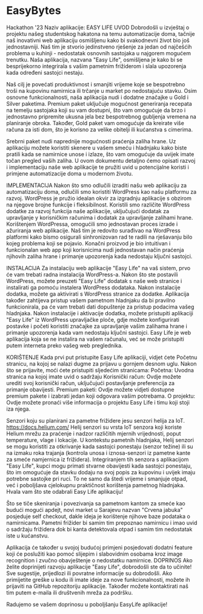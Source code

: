 # EasyBytes
Hackathon '23
Naziv aplikacije: EASY LIFE
UVOD
Dobrodošli u izvještaj o projektu našeg studentskog hakatona na temu automatizacije doma,
tačnije naš inovativni web aplikaciju osmišljenu kako bi svakodnevni život bio još jednostavniji.
Naš tim je stvorio jedinstveno rješenje za jedan od najčešćih problema u kuhinji - nedostatak 
osnovnih sastojaka u najgorem mogućem trenutku. Naša aplikacija, nazvana "Easy Life", osmišljena je 
kako bi se besprijekorno integrirala s vašim pametnim frižiderom i slala upozorenja kada određeni sastojci nestaju.

Naš cilj je povećati produktivnost i smanjiti vrijeme koje se bespotrebno troši na kupovinu namirnica ili trčanje u market po nedostajuću stavku.
Osim osnovne funkcionalnosti, naša aplikacija nudi i dodatne značajke u Gold i Silver paketima.
Premium paket uključuje mogućnost generiranja recepata na temelju sastojaka koji su vam dostupni, 
što vam omogućuje da brzo i jednostavno pripremite ukusna jela bez bespotrebnog gubljenja vremena na planiranje obroka. 
Također, Gold paket vam omogućuje da kreirate više računa za isti dom, što je korisno za velike obitelji ili kućanstva s cimerima.

Srebrni paket nudi naprednije mogućnosti praćenja zaliha hrane. Uz aplikaciju možete koristiti skenere u vašem smeću i hladnjaku 
kako biste pratili kada se namirnice unose i izlaze, što vam omogućuje da uvijek imate točan pregled vaših zaliha.
U ovom dokumentu detaljno ćemo opisati razvoj i implementaciju naše web aplikacije te pružiti uvid u potencijalne
koristi i primjene automatizacije doma u modernom životu.

IMPLEMENTACIJA
Nakon što smo odlučili izraditi našu web aplikaciju za automatizaciju doma, odlučili smo koristiti WordPress
kao našu platformu za razvoj. WordPress je pružio idealan okvir za izgradnju aplikacije s obzirom na njegove brojne funkcije 
i fleksibilnost. Koristili smo različite WordPress dodatke za razvoj funkcija naše aplikacije, uključujući dodatak za upravljanje y
korisničkim računima i dodatak za upravljanje zalihami hrane. Korištenjem WordPressa, omogućili smo jednostavan proces izrade i 
ažuriranja web aplikacije. Naš tim je redovito surađivao na WordPress platformi kako bismo osigurali sinhronizovan rad te radili 
na rješavanju bilo kojeg problema koji se pojavio. Konačni proizvod je bio intuitivan i funkcionalan web app koji korisnicima nudi 
jednostavan način praćenja njihovih zaliha hrane i primanje upozorenja kada nedostaju ključni sastojci. 

 
INSTALACIJA
Za instalaciju web aplikacije "Easy Life" na vaš sistem, prvo će vam trebati radna instalacija WordPress-a. 
Nakon što ste postavili WordPress, možete preuzeti "Easy Life" dodatak s naše web stranice i instalirati ga pomoću instalera WordPress dodataka.
Nakon instalacije dodatka, možete ga aktivirati s WordPress stranice za dodatke. Aplikacija također zahtijeva pristup vašem pametnom hladnjaku 
da bi pravilno funkcionirala, pa će vam trebati dati dopuštenje za pristup podacima vašeg hladnjaka. Nakon instalacije i aktivacije dodatka, možete pristupiti
aplikaciji "Easy Life" iz WordPress upravljačke ploče, gdje možete konfigurirati postavke i početi koristiti značajke za upravljanje vašim zalihama hrane i 
primanje upozorenja kada vam nedostaju ključni sastojci. Easy Life je web aplikacija koja se ne instalira na vašem računalu, već se može pristupiti putem interneta 
preko vašeg web preglednika.

KORIŠTENJE
Kada prvi put pristupite Easy Life aplikaciji, vidjet ćete Početnu stranicu, na kojoj se nalazi dugme za prijavu u gornjem desnom uglu. 
Nakon što se prijavite, moći ćete pristupiti sljedećim stranicama:
Početna: Uvodna stranica na kojoj imate uvid o sadržaju
Korisnički račun: Ovdje možete urediti svoj korisnički račun, uključujući postavljanje preferencija za primanje obavijesti.
Premium paketi: Ovdje možete vidjeti dostupne premium pakete i izabrati jedan koji odgovara vašim potrebama.
O projektu: Ovdje možete pronaći više informacija o projektu Easy Life i timu koji stoji iza njega.

Senzori koju su planirani za pametne frižidere jesu senzori helija za IoT. https://docs.helium.com/
Helij senzori su vrsta IoT senzora koji koriste Helium mrežu za praćenje i nadzor različitih mjernih vrijednosti,
poput temperature, vlage i lokacije. U kontekstu pametnih hladnjaka, Helij senzori se mogu koristiti za otkrivanje kada sastojci
ponestaju (senzor težine) ili su na izmaku roka trajanja (kontrola unosa i iznosa-senzori iz pametne kante za smeće namjernica iz frižidera). 
Integriranjem tih senzora s aplikacijom "Easy Life", kupci mogu primati stvarne obavijesti kada sastojci ponestaju, 
što im omogućuje da stavku dodaju na svoj popis za kupovinu i uvijek imaju potrebne sastojke pri ruci. To ne samo da štedi vrijeme i smanjuje otpad, 
već i poboljšava cjelokupnu praktičnost korištenja pametnog hladnjaka.
Hvala vam što ste odabrali Easy Life aplikaciju!

Što se tiče skeniranja i povezivanja sa pametnom kantom za smeće kao budući mogući apdejt, novi market u Sarajevu nazvan "Crvena jabuka" posjeduje self checkout, 
dakle ideja je korištenje njihove baze podataka o namirnicama. Pametni frižider bi samim tim prepoznao namirnicu i imao uvid o sadržaju frižidera dok bi kanta detektovala otpad i samim tim nedostatak iste u kućanstvu.

Aplikacija će također u svojoj budućoj primjeni posjedovati dodatni feature koji će poslužiti kao pomoć slijepim i slabovidnim osobama kroz image recognition i zvučno obavještenje o nedostatku namirnice.
DOPRINOS
Ako želite doprinijeti razvoju aplikacije "Easy Life", dobrodošli ste da to učinite! Sve sugestije, 
prijedlozi ili povratne informacije su dobrodošli. Ako primijetite greške u kodu ili imate ideje za nove funkcionalnosti,
 možete ih prijaviti na GitHub repozitoriju aplikacije. Također možete kontaktirati naš tim putem e-maila ili društvenih mreža za podršku. 



Radujemo se vašem doprinosu u poboljšanju EasyLife aplikacije!

